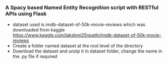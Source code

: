 ### A Spacy based Named Entity Recognition script with RESTful APIs using Flask
- dataset used is imdb-dataset-of-50k-movie-reviews which was downloaded from kaggle https://www.kaggle.com/lakshmi25npathi/imdb-dataset-of-50k-movie-reviews
- Create a folder named dataset at the root level of the directory
- Download the dataset and unzip it in dataset folder, change the name in the .py file if required
